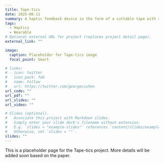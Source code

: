 ```yaml
---
title: Tape-tics
date: 2025-06-11
summary: A haptic feedback device in the form of a cuttable tape with small vibrators. (Placeholder description)
tags:
  - Haptics
  - Wearable
# Optional external URL for project (replaces project detail page).
external_link: ""

image:
  caption: Placeholder for Tape-tics image
  focal_point: Smart

# links:
# - icon: twitter
#   icon_pack: fab
#   name: Follow
#   url: https://twitter.com/georgecushen
url_code: ""
url_pdf: ""
url_slides: ""
url_video: ""

# Slides (optional).
#   Associate this project with Markdown slides.
#   Simply enter your slide deck's filename without extension.
#   E.g. `slides = "example-slides"` references `content/slides/example-slides.md`.
#   Otherwise, set `slides = ""`.
slides: ""
---
```


This is a placeholder page for the Tape-tics project. More details will be added soon based on the paper.
